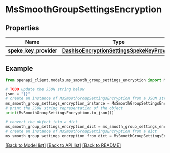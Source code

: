 # MsSmoothGroupSettingsEncryption


## Properties

Name | Type | Description | Notes
------------ | ------------- | ------------- | -------------
**speke_key_provider** | [**DashIsoEncryptionSettingsSpekeKeyProvider**](DashIsoEncryptionSettingsSpekeKeyProvider.md) |  | [optional] 

## Example

```python
from openapi_client.models.ms_smooth_group_settings_encryption import MsSmoothGroupSettingsEncryption

# TODO update the JSON string below
json = "{}"
# create an instance of MsSmoothGroupSettingsEncryption from a JSON string
ms_smooth_group_settings_encryption_instance = MsSmoothGroupSettingsEncryption.from_json(json)
# print the JSON string representation of the object
print(MsSmoothGroupSettingsEncryption.to_json())

# convert the object into a dict
ms_smooth_group_settings_encryption_dict = ms_smooth_group_settings_encryption_instance.to_dict()
# create an instance of MsSmoothGroupSettingsEncryption from a dict
ms_smooth_group_settings_encryption_from_dict = MsSmoothGroupSettingsEncryption.from_dict(ms_smooth_group_settings_encryption_dict)
```
[[Back to Model list]](../README.md#documentation-for-models) [[Back to API list]](../README.md#documentation-for-api-endpoints) [[Back to README]](../README.md)


